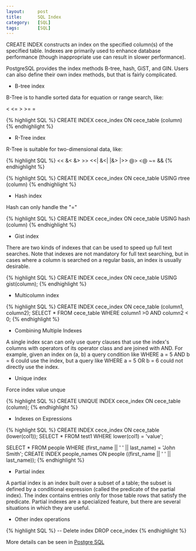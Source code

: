 ```yaml
---
layout:     post
title:      SQL Index
category:   [SQL] 
tags:       [SQL]
---
```


CREATE INDEX constructs an index on the specified column(s) of the specified table. Indexes are primarily used to enhance database performance (though inappropriate use can result in slower performance).

PostgreSQL provides the index methods B-tree, hash, GiST, and GIN. Users can also define their own index methods, but that is fairly complicated.

* B-tree index

B-Tree is to handle sorted data for equation or range search, like:

< <= > >= =

{% highlight SQL %}
CREATE INDEX cece_index ON cece_table (column)
{% endhighlight %}

* R-Tree index

R-Tree is suitable for two-dimensional data, like:

{% highlight SQL %}
<<	&<	&>	>>	<<|		&<|		|&>
|>>		@>	<@	~=	&&
{% endhighlight %}

{% highlight SQL %}
CREATE INDEX cece_index ON cece_table USING rtree (column)
{% endhighlight %}

* Hash index

Hash can only handle the "="

{% highlight SQL %}
CREATE INDEX cece_index ON cece_table USING hash (column)
{% endhighlight %}

* Gist index 

There are two kinds of indexes that can be used to speed up full text searches. Note that indexes are not mandatory for full text searching, but in cases where a column is searched on a regular basis, an index is usually desirable.

{% highlight SQL %}
CREATE INDEX cece_index ON cece_table USING gist(column);
{% endhighlight %}

* Multicolumn index

{% highlight SQL %}
CREATE INDEX cece_index ON cece_table (column1, column2);
SELECT * FROM cece_table WHERE column1 >0 AND column2 < 0;
{% endhighlight %}

* Combining Multiple Indexes

A single index scan can only use query clauses that use the index's columns with operators of its operator class and are joined with AND. For example, given an index on (a, b) a query condition like WHERE a = 5 AND b = 6 could use the index, but a query like WHERE a = 5 OR b = 6 could not directly use the index.

* Unique index

Force index value unque

{% highlight SQL %}
CREATE UNIQUE INDEX cece_index ON cece_table (column);
{% endhighlight %}

* Indexes on Expressions

{% highlight SQL %}
CREATE INDEX cece_index ON cece_table (lower(col1));
SELECT * FROM test1 WHERE lower(col1) = 'value';

SELECT * FROM people WHERE (first_name || ' ' || last_name) = 'John Smith';
CREATE INDEX people_names ON people ((first_name || ' ' || last_name));
{% endhighlight %}

* Partial index

A partial index is an index built over a subset of a table; the subset is defined by a conditional expression (called the predicate of the partial index). The index contains entries only for those table rows that satisfy the predicate. Partial indexes are a specialized feature, but there are several situations in which they are useful.

* Other index operations

{% highlight SQL %}
-- Delete index
DROP cece_index
{% endhighlight %}

More details can be seen in [Postgre SQL](https://www.postgresql.org/docs/9.1/static/indexes-multicolumn.html)